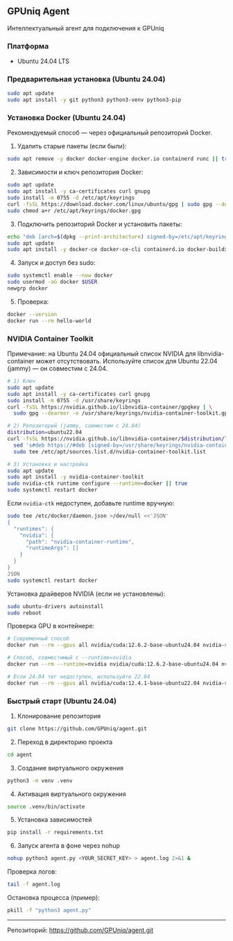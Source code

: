 ## GPUniq Agent

Интеллектуальный агент для подключения к GPUniq

### Платформа
- Ubuntu 24.04 LTS

### Предварительная установка (Ubuntu 24.04)
```bash
sudo apt update
sudo apt install -y git python3 python3-venv python3-pip
```

### Установка Docker (Ubuntu 24.04)

Рекомендуемый способ — через официальный репозиторий Docker.

1) Удалить старые пакеты (если были):
```bash
sudo apt remove -y docker docker-engine docker.io containerd runc || true
```

2) Зависимости и ключ репозитория Docker:
```bash
sudo apt update
sudo apt install -y ca-certificates curl gnupg
sudo install -m 0755 -d /etc/apt/keyrings
curl -fsSL https://download.docker.com/linux/ubuntu/gpg | sudo gpg --dearmor -o /etc/apt/keyrings/docker.gpg
sudo chmod a+r /etc/apt/keyrings/docker.gpg
```

3) Подключить репозиторий Docker и установить пакеты:
```bash
echo "deb [arch=$(dpkg --print-architecture) signed-by=/etc/apt/keyrings/docker.gpg] https://download.docker.com/linux/ubuntu $(. /etc/os-release; echo $VERSION_CODENAME) stable" | sudo tee /etc/apt/sources.list.d/docker.list > /dev/null
sudo apt update
sudo apt install -y docker-ce docker-ce-cli containerd.io docker-buildx-plugin docker-compose-plugin
```

4) Запуск и доступ без sudo:
```bash
sudo systemctl enable --now docker
sudo usermod -aG docker $USER
newgrp docker
```

5) Проверка:
```bash
docker --version
docker run --rm hello-world
```

### NVIDIA Container Toolkit

Примечание: на Ubuntu 24.04 официальный список NVIDIA для libnvidia-container может отсутствовать. Используйте список для Ubuntu 22.04 (jammy) — он совместим с 24.04.
```bash
# 1) Ключ
sudo apt update
sudo apt install -y ca-certificates curl gnupg
sudo install -m 0755 -d /usr/share/keyrings
curl -fsSL https://nvidia.github.io/libnvidia-container/gpgkey | \
  sudo gpg --dearmor -o /usr/share/keyrings/nvidia-container-toolkit.gpg

# 2) Репозиторий (jammy, совместим с 24.04)
distribution=ubuntu22.04
curl -fsSL https://nvidia.github.io/libnvidia-container/$distribution/libnvidia-container.list | \
  sed 's#deb https://#deb [signed-by=/usr/share/keyrings/nvidia-container-toolkit.gpg] https://#g' | \
  sudo tee /etc/apt/sources.list.d/nvidia-container-toolkit.list

# 3) Установка и настройка
sudo apt update
sudo apt install -y nvidia-container-toolkit
sudo nvidia-ctk runtime configure --runtime=docker || true
sudo systemctl restart docker
```
Если `nvidia-ctk` недоступен, добавьте runtime вручную:
```bash
sudo tee /etc/docker/daemon.json >/dev/null <<'JSON'
{
  "runtimes": {
    "nvidia": {
      "path": "nvidia-container-runtime",
      "runtimeArgs": []
    }
  }
}
JSON
sudo systemctl restart docker
```
Установка драйверов NVIDIA (если не установлены):
```bash
sudo ubuntu-drivers autoinstall
sudo reboot
```
Проверка GPU в контейнере:
```bash
# Современный способ
docker run --rm --gpus all nvidia/cuda:12.6.2-base-ubuntu24.04 nvidia-smi

# Способ, совместимый с --runtime=nvidia
docker run --rm --runtime=nvidia nvidia/cuda:12.6.2-base-ubuntu24.04 nvidia-smi

# Если 24.04 тег недоступен, используйте 22.04
docker run --rm --gpus all nvidia/cuda:12.4.1-base-ubuntu22.04 nvidia-smi
```

### Быстрый старт (Ubuntu 24.04)

1. Клонирование репозитория
```bash
git clone https://github.com/GPUniq/agent.git
```

2. Переход в директорию проекта
```bash
cd agent
```

3. Создание виртуального окружения
```bash
python3 -m venv .venv
```

4. Активация виртуального окружения
```bash
source .venv/bin/activate
```

5. Установка зависимостей
```bash
pip install -r requirements.txt
```

6. Запуск агента в фоне через nohup
```bash
nohup python3 agent.py <YOUR_SECRET_KEY> > agent.log 2>&1 &
```

Проверка логов:
```bash
tail -f agent.log
```

Остановка процесса (пример):
```bash
pkill -f "python3 agent.py"
```

---
Репозиторий: https://github.com/GPUniq/agent.git 